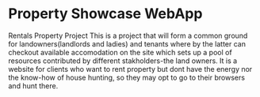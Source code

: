# Property Showcase WebApp
Rentals Property Project
This is a project that will form a common ground for landowners(landlords and ladies) and tenants where by the latter can checkout available accomodation
on the site which sets up a pool of resources contributed by different stakholders-the land owners.
It is a website for clients who want to rent property but dont have the energy nor the know-how of house hunting, so they may opt to go to their browsers and hunt there.


